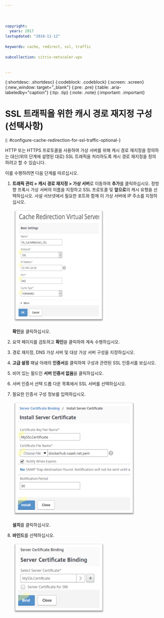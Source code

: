 ```yaml
---



copyright:
  years: 2017
lastupdated: "2018-11-12"

keywords: cache, redirect, ssl, traffic

subcollection: citrix-netscaler-vpx


---
```


{:shortdesc: .shortdesc}
{:codeblock: .codeblock}
{:screen: .screen}
{:new_window: target="_blank"}
{:pre: .pre}
{:table: .aria-labeledby="caption"}
{:tip: .tip}
{:note: .note}
{:important: .important}

# SSL 트래픽을 위한 캐시 경로 재지정 구성(선택사항)
{: #configure-cache-redirection-for-ssl-traffic-optional-}

HTTP 또는 HTTPS 프로토콜을 사용하여 가상 서버를 위해 캐시 경로 재지정을 정의하는 대신(위의 단계에 설명된 대로) SSL 트래픽을 처리하도록 캐시 경로 재지정을 정의하려고 할 수 있습니다.

이를 수행하려면 다음 단계를 따르십시오.

1. **트래픽 관리 > 캐시 경로 재지정 > 가상 서버**로 이동하여 **추가**를 클릭하십시오. 정방향 프록시 가상 서버의 이름을 지정하고 SSL 프로토콜 및 **앞으로**의 캐시 유형을 선택하십시오. 사설 서브넷에서 필요한 포트와 함께 이 가상 서버에 IP 주소를 지정하십시오.

	<img src="images/fp14.png" alt="그림" style="width: 300px;"/>

	**확인**을 클릭하십시오.

2. 요약 페이지를 검토하고 **확인**을 클릭하여 계속 수행하십시오.
3. 경로 재지정, DNS 가상 서버 및 대상 가상 서버 구성을 지정하십시오.
4. **고급 설정** 패널 아래의 **인증서**를 클릭하여 구성과 관련된 SSL 인증서를 보십시오.
5. 비어 있는 필드인 **서버 인증서 없음**을 클릭하십시오.
6. 서버 인증서 선택 드롭 다운 목록에서 SSL 서버를 선택하십시오.
7. 필요한 인증서 구성 정보를 입력하십시오.

	<img src="images/fp15.png" alt="그림" style="width: 400px;"/>

	**설치**를 클릭하십시오.

8. **바인드**를 선택하십시오.

	<img src="images/fp16.png" alt="그림" style="width: 300px;"/>
